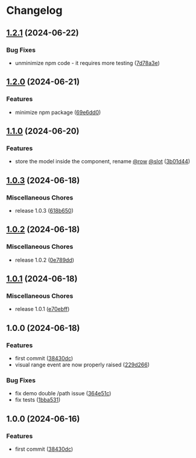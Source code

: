 # Changelog

## [1.2.1](https://github.com/orefalo/svelte-virtuallists/compare/v1.2.0...v1.2.1) (2024-06-22)


### Bug Fixes

* unminimize npm code - it requires more testing ([7d78a3e](https://github.com/orefalo/svelte-virtuallists/commit/7d78a3e35f4110f482b7f2d83c1ab55abbaa5dc6))

## [1.2.0](https://github.com/orefalo/svelte-virtuallists/compare/v1.1.0...v1.2.0) (2024-06-21)


### Features

* minimize npm package ([69e6dd0](https://github.com/orefalo/svelte-virtuallists/commit/69e6dd04d7c60020dce60d17bf1d37153734b322))

## [1.1.0](https://github.com/orefalo/svelte-virtuallists/compare/v1.0.3...v1.1.0) (2024-06-20)


### Features

* store the model inside the component, rename [@row](https://github.com/row)  [@slot](https://github.com/slot) ([3b01d44](https://github.com/orefalo/svelte-virtuallists/commit/3b01d44fcb353dfb6cfc520e8af2b14f73519641))

## [1.0.3](https://github.com/orefalo/svelte-virtuallists/compare/v1.0.2...v1.0.3) (2024-06-18)

### Miscellaneous Chores

* release 1.0.3 ([618b650](https://github.com/orefalo/svelte-virtuallists/commit/618b6506e811947378c5d84a61e91565844be4d6))

## [1.0.2](https://github.com/orefalo/svelte-virtuallists/compare/v1.0.1...v1.0.2) (2024-06-18)


### Miscellaneous Chores

* release 1.0.2 ([0e789dd](https://github.com/orefalo/svelte-virtuallists/commit/0e789dd1c113bd2eec1c812cb75893a92f51b852))

## [1.0.1](https://github.com/orefalo/svelte-virtuallists/compare/v1.0.0...v1.0.1) (2024-06-18)


### Miscellaneous Chores

* release 1.0.1 ([e70ebff](https://github.com/orefalo/svelte-virtuallists/commit/e70ebff782aec58bc1ae705a6bc088fd3399cb0a))

## 1.0.0 (2024-06-18)


### Features

* first commit ([38430dc](https://github.com/orefalo/svelte-virtuallists/commit/38430dccfab27b7a5935e8de5adcaf2ef3b05c47))
* visual range event are now properly raised ([229d266](https://github.com/orefalo/svelte-virtuallists/commit/229d266c77276c1c919f15ccf2416b0a69f0548b))


### Bug Fixes

* fix demo double /path issue ([364e51c](https://github.com/orefalo/svelte-virtuallists/commit/364e51cd715c8db23b3b35948fd6ba85a447e12b))
* fix tests ([1bba531](https://github.com/orefalo/svelte-virtuallists/commit/1bba5316b7028b5fdbb90d52c6717cc35274c3d1))

## 1.0.0 (2024-06-16)

### Features

* first commit ([38430dc](https://github.com/orefalo/svelte-virtuallists/commit/38430dccfab27b7a5935e8de5adcaf2ef3b05c47))
